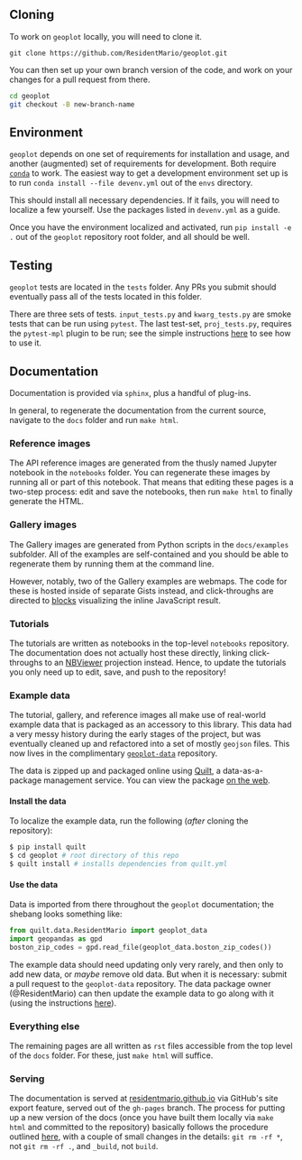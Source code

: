## Cloning

To work on `geoplot` locally, you will need to clone it.

```git
git clone https://github.com/ResidentMario/geoplot.git
```

You can then set up your own branch version of the code, and
 work on your changes for a pull request from there.

```bash
cd geoplot
git checkout -B new-branch-name
```



## Environment

`geoplot` depends on one set of requirements for installation and usage, and another (augmented) set of requirements 
for development. Both require [`conda`](https://conda.io/) to work. The easiest way to get a development environment 
set up is to run `conda install --file devenv.yml` out of the `envs` directory.

This should install all necessary dependencies. If it fails, you will need to localize a few yourself. Use the 
packages listed in `devenv.yml` as a guide.

Once you have the environment localized and activated, run `pip install -e .` out of the `geoplot` repository root 
folder, and all should be well.

## Testing

`geoplot` tests are located in the `tests` folder. Any PRs you submit should eventually pass all of the tests located
 in this folder.
 
There are three sets of tests. `input_tests.py` and `kwarg_tests.py` are smoke tests that can be run using 
`pytest`. The last test-set, `proj_tests.py`, requires the `pytest-mpl` plugin to be run; see the simple instructions
[here](https://github.com/matplotlib/pytest-mpl#using) to see how to use it.

## Documentation

Documentation is provided via `sphinx`, plus a handful of plug-ins.

In general, to regenerate the documentation from the current source, navigate to the `docs` folder and run `make html`.

### Reference images
The API reference images are generated from the thusly named Jupyter notebook in the `notebooks` folder. You can 
regenerate these images by running all or part of this notebook. That means that editing these pages is a two-step 
process: edit and save the notebooks, then run `make html` to finally generate the HTML.

### Gallery images
The Gallery images are generated from Python scripts in the `docs/examples` subfolder. All of the examples are 
self-contained and you should be able to regenerate them by running them at the command line.

However, notably, two of the Gallery examples are webmaps. The code for these is hosted inside of separate Gists 
instead, and click-throughs are directed to [blocks](http://bl.ocks.org/) visualizing the inline JavaScript result.

### Tutorials

The tutorials are written as notebooks in the top-level `notebooks` repository. The documentation does not actually 
host these directly, linking click-throughs to an [NBViewer](http://nbviewer.jupyter.org/) projection instead. Hence, 
to update the tutorials you only need up to edit, save, and push to the repository!

### Example data

The tutorial, gallery, and reference images all make use of real-world example data that is packaged as an accessory to 
this library. This data had a very messy history during the early stages of the project, but was eventually cleaned 
up and refactored into a set of mostly `geojson` files. This now lives in the complimentary 
[`geoplot-data`](https://github.com/ResidentMario/geoplot-data) repository.

The data is zipped up and packaged online using [Quilt](https://quiltdata.com/package/ResidentMario/geoplot_data), a
data-as-a-package management service. You can view the package [on the web](https://quiltdata.com/package/ResidentMario/geoplot_data).

#### Install the data

To localize the example data, run the following (*after* cloning the repository):

```sh
$ pip install quilt
$ cd geoplot # root directory of this repo
$ quilt install # installs dependencies from quilt.yml
```

#### Use the data
Data is imported from there throughout the `geoplot` documentation; the shebang looks something like:

```python
from quilt.data.ResidentMario import geoplot_data
import geopandas as gpd
boston_zip_codes = gpd.read_file(geoplot_data.boston_zip_codes())
```

The example data should need updating only very rarely, and then only to add new data, or *maybe* remove old data. 
But when it is necessary: submit a pull request to the `geoplot-data` repository. The data package owner 
(@ResidentMario) can then update the example data to go along with it (using the instructions [here](https://docs.quiltdata.com/)).

### Everything else
The remaining pages are all written as `rst` files accessible from the top level of the `docs` folder. For these, 
just `make html` will suffice.

 ### Serving 

The documentation is served at [residentmario.github.io](https://residentmario.github.io/geoplot/index.html) via 
GitHub's site export feature, served out of the `gh-pages` branch. The process for putting up a new version of the 
docs (once you have built them locally via `make html` and committed to the repository) basically follows the 
procedure outlined [here](http://www.willmcginnis.com/2016/02/29/automating-documentation-workflow-with-sphinx-and-github-pages/),
with a couple of small changes in the details: `git rm -rf *`, not `git rm -rf .`, and `_build`, not `build`.
